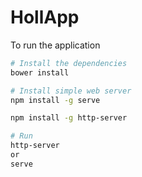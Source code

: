 # HollApp

To run the application

```bash
# Install the dependencies
bower install

# Install simple web server
npm install -g serve

npm install -g http-server

# Run
http-server
or
serve
```
